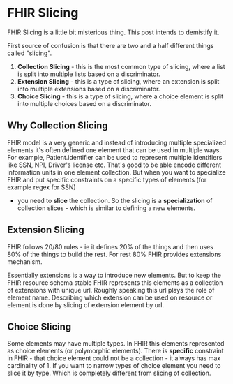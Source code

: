 # FHIR Slicing

FHIR Slicing is a little bit misterious thing. This post intends to demistify it.

First source of confusion is that there are two and a half different things called "slicing".
1. **Collection Slicing** - this is the most common type of slicing, where a list is split into multiple lists based on a discriminator.
2. **Extension Slicing** - this is a type of slicing, where an extension is split into multiple extensions based on a discriminator.
3. **Choice Slicing** - this is a type of slicing, where a choice element is split into multiple choices based on a discriminator.

## Why Collection Slicing

FHIR model is a very generic and instead of introducing multiple specialized elements
it's often defined one element that can be used in multiple ways. For example, Patient.identifier can be used to represent multiple identifiers like SSN, NPI, Driver's license etc. That's good to be able encode different information units in one element
collection. But when you want to specialize FHIR and put specific constraints 
on a specific types of elements (for example regex for SSN) 
- you need to **slice** the collection. So the slicing is a **specialization** of collection slices - which is similar to defining a new elements.


## Extension Slicing

FHIR follows 20/80 rules - ie it defines 20% of the things and then uses 80% of the things to build the rest. For rest 80% FHIR provides extensions mechanism.

Essentially extensions is a way to introduce new elements. But to keep the FHIR resource schema stable FHIR represents this elements as a collection of extensions with
unique url. Roughly speaking this url plays the role of element name. Describing which extension can be used on resource or element is done by slicing of extension element by url.

## Choice Slicing

Some elements may have multiple types. In FHIR this elements represented as choice elements (or polymorphic elements). 
There is **specific** constraint in FHIR - that choice element could not be a collection - it always has max cardinality of 1. 
If you want to narrow types of choice element you need to slice it by type. Which is completely different from slicing of collection.